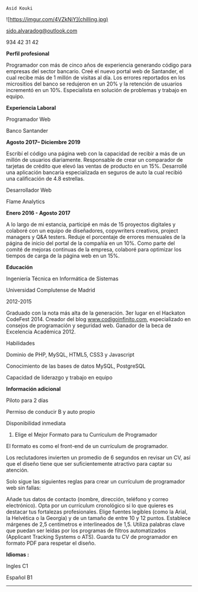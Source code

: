                                                                        Asid Kouki





![https://imgur.com/4VZkNiY](chilling.jpg)















sido.alvaradog@outlook.com

934 42 31 42

 

**Perfil profesional**


Programador con más de cinco años de experiencia generando código para empresas del sector bancario. Creé el nuevo portal web de Santander, el cual recibe más de 1 millón de visitas al día. Los errores reportados en los micrositios del banco se redujeron en un 20% y la retención de usuarios incrementó en un 10%. Especialista en solución de problemas y trabajo en equipo.

 

**Experiencia Laboral**


Programador Web

Banco Santander

**Agosto 2017– Diciembre 2019**

Escribí el código una página web con la capacidad de recibir a más de un millón de usuarios diariamente.
Responsable de crear un comparador de tarjetas de crédito que elevó las ventas de producto en un 15%.
Desarrollé una aplicación bancaria especializada en seguros de auto la cual recibió una calificación de 4.8 estrellas.


Desarrollador Web

Flame Analytics

**Enero 2016 - Agosto 2017**

A lo largo de mi estancia, participé en más de 15 proyectos digitales y colaboré con un equipo de diseñadores, copywriters creativos, project managers y Q&A testers.
Reduje el porcentaje de errores mensuales de la página de inicio del portal de la compañía en un 10%.
Como parte del comité de mejoras continuas de la empresa, colaboré para optimizar los tiempos de carga de la página web en un 15%.

**Educación**


Ingeniería Técnica en Informática de Sistemas

Universidad Complutense de Madrid

2012-2015

 

Graduado con la nota más alta de la generación.
3er lugar en el Hackaton CodeFest 2014.
Creador del blog www.codigoinfinito.com, especializado en consejos de programación y seguridad web.
Ganador de la beca de Excelencia Académica 2012.


Habilidades


Dominio de PHP, MySQL, HTML5, CSS3 y Javascript

Conocimiento de las bases de datos MySQL, PostgreSQL

Capacidad de liderazgo y trabajo en equipo

 

**Información adicional**

Piloto para 2 días


Permiso de conducir B y auto propio

Disponibilidad inmediata

 

1. Elige el Mejor Formato para tu Currículum de Programador


El formato es como el front-end de un currículum de programador.

 

Los reclutadores invierten un promedio de 6 segundos en revisar un CV, así que el diseño tiene que ser suficientemente atractivo para captar su atención. 

 

Solo sigue las siguientes reglas para crear un currículum de programador web sin fallas:

Añade tus datos de contacto (nombre, dirección, teléfono y correo electrónico).
Opta por un currículum cronológico si lo que quieres es destacar tus fortalezas profesionales.
Elige fuentes legibles (como la Arial, la Helvética o la Georgia) y de un tamaño de entre 10 y 12 puntos.
Establece márgenes de 2,5 centímetros e interlineados de 1,5.
Utiliza palabras clave que puedan ser leídas por los programas de filtros automatizados (Applicant Tracking Systems o ATS).
Guarda tu CV de programador en formato PDF para respetar el diseño.



**Idiomas :**

Ingles C1

Español B1


****
